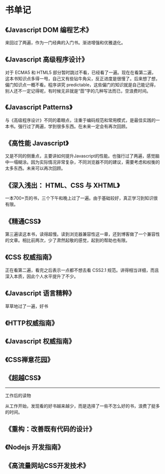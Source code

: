 
# 书单记

## 《Javascript DOM 编程艺术》

来回过了两遍，作为一门经典的入门书。渐进增强和优雅退化。

## 《Javascript 高级程序设计》 

对于 ECMA5 和 HTML5 部分暂时跳过不看，已经看了一遍。现在在看第二遍，这本书知识点多得一甩，自己又有些钻牛角尖，反正进度是很慢了。后来想了想，偏门知识点一概不看。程序讲究 predictable，这些偏门的知识就是自己能记得，别人还不一定记得呢，有时候无非就是“茴”字的几种写法而已，空浪费时间。

## 《Javascript Patterns》

与《高级程序设计》不同的着眼点，注重于编码规范和常用模式，是最佳实践的一本书。强行过了两遍，学到很多东西。在未来一定会有再次回顾。

## 《高性能 Javascript》

又是不同的侧重点，主要讲如何提升Javascript的性能。也强行过了两遍，感觉脑中一塌糊涂。因为实际情况非常复杂，不同浏览器不同的建议，需要考虑和权衡的太多东西。未来可以再次回顾。

## 《深入浅出： HTML、CSS 与 XHTML》

一本700+页的书，三个下午和晚上过了一遍。由于基础较好，真正学习到知识很有限。

## 《精通CSS》

第三遍读这本书，读得超慢。读到浏览器兼容性这一章，还到博客做了一个兼容性的文章。相比前两次，少了肃然起敬的感觉，起到的帮助也有限。

## 《CSS 权威指南》

正在看第二遍，看完之后表示一点都不想去看 CSS2.1 规范。讲得相当详细，而且深入本质，因此个人水平提升了不少。

## 《Javascript 语言精粹》

草草地过了一遍，好书

## 《HTTP权威指南》 

## 《Javascript 权威指南》

## 《CSS禅意花园》

## 《超越CSS》


----------
工作后的读物

从工作开始，发现看的好书越来越少，而是选择了一些不怎么好的书，浪费了挺多的时间。

## 《重构：改善既有代码的设计》

## 《Nodejs 开发指南》

## 《高流量网站CSS开发技术》


 